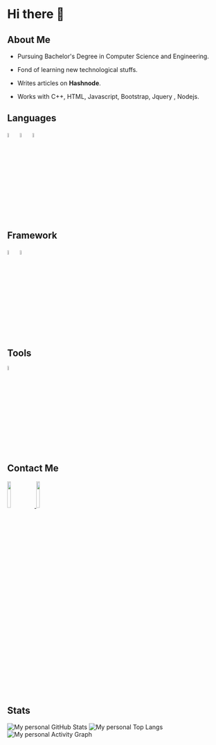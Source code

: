 # Hi there 👋

##  About Me
- Pursuing Bachelor's Degree in Computer Science and Engineering.

- Fond of learning new technological stuffs.

- Writes articles on **Hashnode**.

- Works with C++, HTML, Javascript, Bootstrap, Jquery , Nodejs.

## Languages
<div>
 <img src="https://cdn.jsdelivr.net/gh/devicons/devicon/icons/cplusplus/cplusplus-original.svg" width="5%" />
 
  <img src="https://cdn.jsdelivr.net/gh/devicons/devicon/icons/html5/html5-original.svg" width="5%" />
  
  <img src="https://cdn.jsdelivr.net/gh/devicons/devicon/icons/javascript/javascript-original.svg" width="5%" />
</div>

## Framework
<div>
  <img src="https://cdn.jsdelivr.net/gh/devicons/devicon/icons/jquery/jquery-plain.svg" width="5%" />
  
  <img src="https://cdn.jsdelivr.net/gh/devicons/devicon/icons/bootstrap/bootstrap-original.svg" width="5%" />     
</div>

## Tools
<img src="https://cdn.jsdelivr.net/gh/devicons/devicon/icons/vscode/vscode-original.svg" width="5%" />
          
## Contact Me
<a href="https://www.instagram.com/himanshuch3003/">
<img src="https://img.shields.io/badge/-Instagram-9cf?logo=Instagram&logoColor=#E4405F" width="12.5%" />
</a>
<a href="https://webdevu.hashnode.dev/">
 <img src="https://img.shields.io/badge/Hashnode-blue?logo=Hashnode&logoColor=#2962FF" width="12.5%" />
</a>

## Stats
![My personal GitHub Stats](https://github-readme-stats.vercel.app/api?username=choudharyhimanshustar&show_icons=true&count_private=true&theme=react&hide_border=true&bg_color=0D1117)
![My personal Top Langs](https://github-readme-stats.vercel.app/api/top-langs/?username=choudharyhimanshustar&langs_count=8&count_private=true&layout=compact&theme=react&hide_border=true&bg_color=0D1117)
![My personal Activity Graph](https://activity-graph.herokuapp.com/graph?username=choudharyhimanshustar&bg_color=0D1117&color=5BCDEC&line=5BCDEC&point=FFFFFF&hide_border=true)

